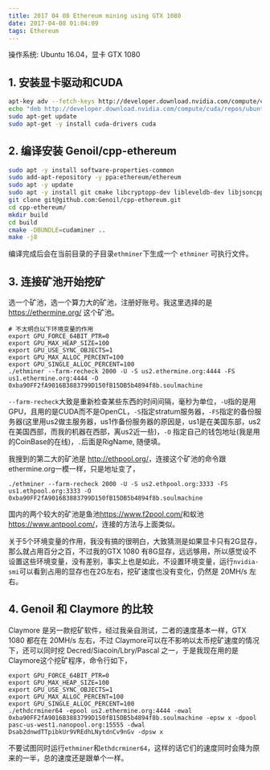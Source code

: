 ```yaml
---
title: 2017 04 08 Ethereum mining using GTX 1080
date: 2017-04-08 01:04:09
tags: Ethereum
---
```

操作系统: Ubuntu 16.04，显卡 GTX 1080

## 1. 安装显卡驱动和CUDA

```bash
apt-key adv --fetch-keys http://developer.download.nvidia.com/compute/cuda/repos/ubuntu1604/x86_64/7fa2af80.pub
echo "deb http://developer.download.nvidia.com/compute/cuda/repos/ubuntu1604/x86_64 /" | sudo tee /etc/apt/sources.list.d/cuda.list
sudo apt-get update
sudo apt-get -y install cuda-drivers cuda
```

## 2. 编译安装 Genoil/cpp-ethereum

```bash
sudo apt -y install software-properties-common
sudo add-apt-repository -y ppa:ethereum/ethereum
sudo apt -y update
sudo apt -y install git cmake libcryptopp-dev libleveldb-dev libjsoncpp-dev libjsonrpccpp-dev libboost-all-dev libgmp-dev libreadline-dev libcurl4-gnutls-dev ocl-icd-libopencl1 opencl-headers mesa-common-dev libmicrohttpd-dev build-essential
git clone git@github.com:Genoil/cpp-ethereum.git
cd cpp-ethereum/
mkdir build
cd build
cmake -DBUNDLE=cudaminer ..
make -j8
```

编译完成后会在当前目录的子目录`ethminer`下生成一个 `ethminer` 可执行文件。

## 3. 连接矿池开始挖矿

选一个矿池，选一个算力大的矿池，注册好账号。我这里选择的是 <https://ethermine.org/> 这个矿池。

    # 不太明白以下环境变量的作用
    export GPU_FORCE_64BIT_PTR=0
    export GPU_MAX_HEAP_SIZE=100
    export GPU_USE_SYNC_OBJECTS=1
    export GPU_MAX_ALLOC_PERCENT=100
    export GPU_SINGLE_ALLOC_PERCENT=100
    ./ethminer --farm-recheck 2000 -U -S us2.ethermine.org:4444 -FS us1.ethermine.org:4444 -O 0xba90FF2fA9016B3883799D150fB15DB5b4894f8b.soulmachine

`--farm-recheck`大致是重新检查某些东西的时间间隔，毫秒为单位，`-U`指的是用GPU，且用的是CUDA而不是OpenCL，`-S`指定stratum服务器，`-FS`指定的备份服务器(这里用us2做主服务器，us1作备份服务器的原因是，us1是在美国东部，us2在美国西部，而我的机器在西部，离us2近一些)，`-O` 指定自己的钱包地址(我是用的CoinBase的在线)，`.`后面是RigName, 随便填。

我搜到的第二大的矿池是 <http://ethpool.org/>，连接这个矿池的命令跟ethermine.org一模一样，只是地址变了，

    ./ethminer --farm-recheck 2000 -U -S us2.ethpool.org:3333 -FS us1.ethpool.org:3333 -O 0xba90FF2fA9016B3883799D150fB15DB5b4894f8b.soulmachine

国内的两个较大的矿池是鱼池<https://www.f2pool.com/>和蚁池<https://www.antpool.com/>，连接的方法与上面类似。

关于5个环境变量的作用，我没有搞的很明白，大致猜测是如果显卡只有2G显存，那么就占用百分之百，不过我的GTX 1080 有8G显存，远远够用，所以感觉设不设置这些环境变量，没有差别，事实上也是如此，不设置环境变量，运行`nvidia-smi`可以看到占用的显存也在2G左右，挖矿速度也没有变化，仍然是 20MH/s 左右。

## 4. Genoil 和 Claymore 的比较

Claymore 是另一款挖矿软件，经过我亲自测试，二者的速度基本一样，GTX 1080 都在在 20MH/s 左右，不过 Claymore可以在不影响以太币挖矿速度的情况下，还可以同时挖 Decred/Siacoin/Lbry/Pascal 之一，于是我现在用的是 Claymore这个挖矿程序，命令行如下，

    export GPU_FORCE_64BIT_PTR=0
    export GPU_MAX_HEAP_SIZE=100
    export GPU_USE_SYNC_OBJECTS=1
    export GPU_MAX_ALLOC_PERCENT=100
    export GPU_SINGLE_ALLOC_PERCENT=100
    ./ethdcrminer64 -epool us2.ethermine.org:4444 -ewal 0xba90FF2fA9016B3883799D150fB15DB5b4894f8b.soulmachine -epsw x -dpool pasc-us-west1.nanopool.org:15555 -dwal Dsab2dnwdTTpibkUr9VREdhLNytdnCv9nGv -dpsw x

不要试图同时运行`ethminer`和`ethdcrminer64`，这样的话它们的速度同时会降为原来的一半，总的速度还是跟单个一样。
